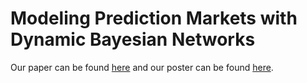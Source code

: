 # Modeling Prediction Markets with Dynamic Bayesian Networks
Our paper can be found [here](https://ezshen.github.io/files/pmarket_paper.pdf) and our poster can be found [here](https://ezshen.github.io/files/pmarket_poster.pdf).
